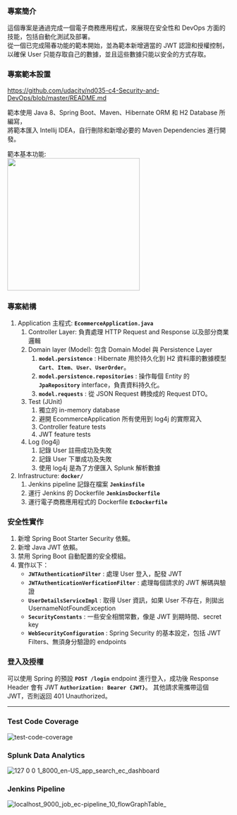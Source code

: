 ### **專案簡介**

這個專案是通過完成一個電子商務應用程式，來展現在安全性和 DevOps 方面的技能，包括自動化測試及部署。  
從一個已完成陽春功能的範本開始，並為範本新增適當的 JWT 認證和授權控制，以確保 User 只能存取自己的數據，並且這些數據只能以安全的方式存取。

### **專案範本設置**

https://github.com/udacity/nd035-c4-Security-and-DevOps/blob/master/README.md

範本使用 Java 8、Spring Boot、Maven、Hibernate ORM 和 H2 Database 所編寫，  
將範本匯入 Intellij IDEA，自行刪除和新增必要的 Maven Dependencies 進行開發。

範本基本功能:   
<img width="300" src="https://github.com/benny-sun/eCommerceApplication/assets/22260295/d03eeea6-5146-46d0-9a77-e7aed41bb579"/>

### **專案結構**

1. Application 主程式: **`EcommerceApplication.java`**
    1. Controller Layer: 負責處理 HTTP Request and Response 以及部分商業邏輯
    2. Domain layer (Model): 包含 Domain Model 與 Persistence Layer
        1. **`model.persistence`** : Hibernate 用於持久化到 H2 資料庫的數據模型 **`Cart`**、**`Item`**、**`User`**、**`UserOrder`**。
        2. **`model.persistence.repositories`** : 操作每個 Entity 的 **`JpaRepository`** interface，負責資料持久化。
        3. **`model.requests`** : 從 JSON Request 轉換成的 Request DTO。
    3. Test (JUnit)
        1. 獨立的 in-memory database
        2. 避開 EcommerceApplication 所有使用到 log4j 的實際寫入
        3. Controller feature tests
        4. JWT feature tests
    4. Log (log4j)
        1. 記錄 User 註冊成功及失敗
        2. 記錄 User 下單成功及失敗
        3. 使用 log4j 是為了方便匯入 Splunk 解析數據
2. Infrastructure: **`docker/`**
    1. Jenkins pipeline 記錄在檔案 **`Jenkinsfile`**
    2. 運行 Jenkins 的 Dockerfile  **`JenkinsDockerfile`**
    3. 運行電子商務應用程式的 Dockerfile **`EcDockerfile`**

### **安全性實作**

1. 新增 Spring Boot Starter Security 依賴。
2. 新增 Java JWT 依賴。
3. 禁用 Spring Boot 自動配置的安全模組。
4. 實作以下：
    - **`JWTAuthenticationFilter`** : 處理 User 登入，配發 JWT
    - **`JWTAuthenticationVerficationFilter`** : 處理每個請求的 JWT 解碼與驗證
    - **`UserDetailsServiceImpl`** : 取得 User 資訊，如果 User 不存在，則拋出 UsernameNotFoundException
    - **`SecurityConstants`** : 一些安全相關常數，像是 JWT 到期時間、secret key
    - **`WebSecurityConfiguration`** : Spring Security 的基本設定，包括 JWT Filters、無須身分驗證的 endpoints

### **登入及授權**

可以使用 Spring 的預設 **`POST /login`** endpoint 進行登入，成功後 Response Header 會有 JWT **`Authorization: Bearer {JWT}`**。
其他請求需攜帶這個 JWT，否則返回 401 Unauthorized。

---

### Test Code Coverage
![test-code-coverage](https://github.com/benny-sun/eCommerceApplication/assets/22260295/6f0ff74a-3aff-458c-94c5-bdb83103f956)

### Splunk Data Analytics
![127 0 0 1_8000_en-US_app_search_ec_dashboard](https://github.com/benny-sun/eCommerceApplication/assets/22260295/81644c8f-43fb-4ffc-b840-f551781ed759)

### Jenkins Pipeline
![localhost_9000_job_ec-pipeline_10_flowGraphTable_](https://github.com/benny-sun/eCommerceApplication/assets/22260295/b748bcb1-cb32-4490-b813-416d10b6ee6a)
